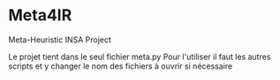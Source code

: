 # Meta4IR
Meta-Heuristic INSA Project

Le projet tient dans le seul fichier meta.py
Pour l'utiliser il faut les autres scripts et y changer le nom des fichiers à ouvrir si nécessaire

